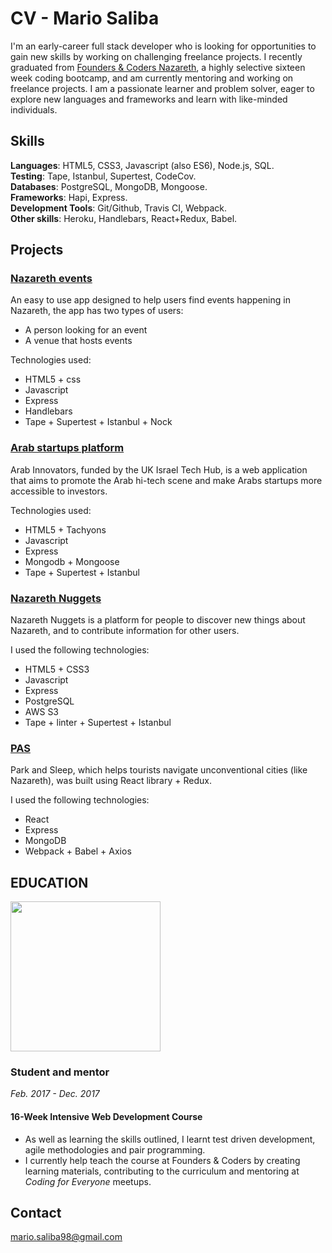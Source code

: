 # CV - Mario Saliba

I'm an early-career full stack developer who is looking for opportunities to gain new skills by working on challenging freelance projects. I recently graduated from [Founders & Coders Nazareth](http://www.foundersandcoders.com/), a highly selective sixteen week coding bootcamp, and am currently mentoring and working on freelance projects. I am a passionate learner and problem solver, eager to explore new languages and frameworks and learn with like-minded individuals.

## Skills
**Languages**: HTML5, CSS3, Javascript (also ES6), Node.js, SQL.                                         
**Testing**: Tape, Istanbul, Supertest, CodeCov.                                                      
**Databases**: PostgreSQL, MongoDB, Mongoose.                                                                  
**Frameworks**: Hapi, Express.                                                                                
**Development Tools**: Git/Github, Travis CI, Webpack.                                                
**Other skills**: Heroku, Handlebars, React+Redux, Babel.

## Projects

### [Nazareth events](https://nazareth-events.herokuapp.com/)

An easy to use app designed to help users find events happening in Nazareth, the app has two types of users:
 - A person looking for an event
 - A venue that hosts events
 
Technologies used:
- HTML5 + css
- Javascript
- Express
- Handlebars 
- Tape + Supertest + Istanbul + Nock


### [Arab startups platform](http://arabinnovators.herokuapp.com/)

Arab Innovators, funded by the UK Israel Tech Hub, is a web application that aims to promote the Arab hi-tech scene and make Arabs startups more accessible to investors.

Technologies used:
- HTML5 + Tachyons
- Javascript
- Express
- Mongodb + Mongoose
- Tape + Supertest + Istanbul

### [Nazareth Nuggets](https://nazareth-nuggets.herokuapp.com/)

Nazareth Nuggets is a platform for people to discover new things about Nazareth, and to contribute information for other users.

I used the following technologies:
- HTML5 + CSS3
- Javascript
- Express
- PostgreSQL
- AWS S3
- Tape + linter + Supertest + Istanbul

### [PAS](https://xd.adobe.com/view/6572db59-ff24-4c55-9db7-3142e15141e5/)

Park and Sleep, which helps tourists navigate unconventional cities (like Nazareth), was built using React library + Redux. 

I used the following technologies:
- React
- Express
- MongoDB
- Webpack + Babel + Axios

## EDUCATION

 <img src="https://github.com/skibinska/CV-Ewelina-Skibinska/blob/master/experience/fac.png" width="240">


### Student and mentor
*Feb. 2017 - Dec. 2017*

#### 16-Week Intensive Web Development Course

* As well as learning the skills outlined, I learnt test driven development, agile methodologies and pair programming.
* I currently help teach the course at Founders & Coders by creating learning materials, contributing to the curriculum and mentoring at _Coding for Everyone_ meetups. 

## Contact
mario.saliba98@gmail.com
